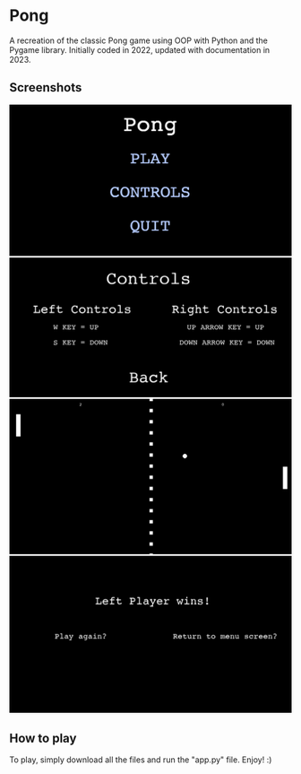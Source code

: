 # Pong
A recreation of the classic Pong game using OOP with Python and the Pygame library.
Initially coded in 2022, updated with documentation in 2023.

## Screenshots

![Menu](imgs/pongmenu.png)
![Controls](imgs/controls.png)
![Gameplay](imgs/gameplay.png)
![Win](imgs/wingame.png)

## How to play
To play, simply download all the files and run the "app.py" file. Enjoy! :)
